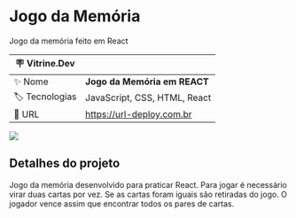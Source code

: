 # Jogo da Memória

Jogo da memória feito em React

| :placard: Vitrine.Dev |     |
| -------------  | --- |
| :sparkles: Nome        | **Jogo da Memória em REACT**
| :label: Tecnologias | JavaScript, CSS, HTML, React
| :rocket: URL         | https://url-deploy.com.br


<!-- Inserir imagem com a #vitrinedev ao final do link -->
![](https://via.placeholder.com/1200x500.png?text=imagem+lindona+do+meu+projeto#vitrinedev)

## Detalhes do projeto

Jogo da memória desenvolvido para praticar React.
Para jogar é necessário virar duas cartas por vez.
Se as cartas foram iguais são retiradas do jogo.
O jogador vence assim que encontrar todos os pares de cartas.
